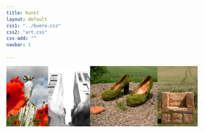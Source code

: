 ```yaml
---
title: Kunst
layout: default
css1: "../buero.css"
css2: "art.css"
css-add: ""
navbar: 1

---
```


<img src="../../bilder/art.jpg" id="picArt"/>

